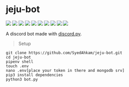 # jeju-bot
![](https://badgen.net/github/checks/SyedAhkam/jeju-bot)
![](https://badgen.net/github/stars/SyedAhkam/jeju-bot)
![](https://badgen.net/github/forks/SyedAhkam/jeju-bot)
![](https://badgen.net/github/issues/SyedAhkam/jeju-bot)
![](https://badgen.net/github/commits/SyedAhkam/jeju-bot)
![](https://badgen.net/github/stars/SyedAhkam/jeju-bot)
![](https://badgen.net/github/last-commit/SyedAhkam/jeju-bot)
![](https://badgen.net/github/branches/SyedAhkam/jeju-bot)
![](https://badgen.net/github/license/SyedAhkam/jeju-bot)
![](https://badgen.net/github/contributors/SyedAhkam/jeju-bot)

A discord bot made with [discord.py](https://github.com/Rapptz/discord.py).

> Setup

```shell
git clone https://github.com/SyedAhkam/jeju-bot.git
cd jeju-bot
pipenv shell
touch .env
nano .env[place your token in there and mongodb srv]
pip3 install dependencies
python3 bot.py
```
